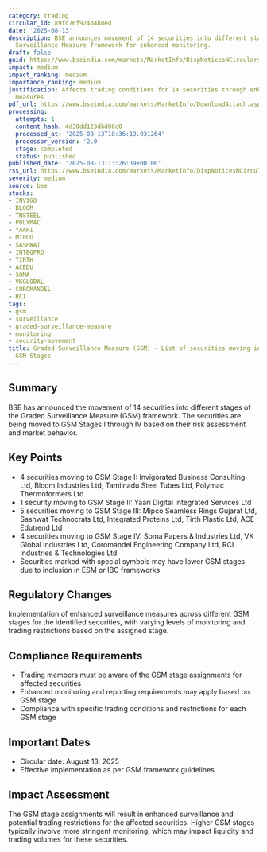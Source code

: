 ```yaml
---
category: trading
circular_id: 89fd76f92434b8ed
date: '2025-08-13'
description: BSE announces movement of 14 securities into different stages of Graded
  Surveillance Measure framework for enhanced monitoring.
draft: false
guid: https://www.bseindia.com/markets/MarketInfo/DispNoticesNCirculars.aspx?Noticeid={A4163FE8-7373-4F7D-BC52-19200733ACF0}&noticeno=20250813-56&dt=08/13/2025&icount=56&totcount=73&flag=0
impact: medium
impact_ranking: medium
importance_ranking: medium
justification: Affects trading conditions for 14 securities through enhanced surveillance
  measures
pdf_url: https://www.bseindia.com/markets/MarketInfo/DownloadAttach.aspx?id=20250813-56&attachedId=4e4d3fbf-f46e-4021-bae1-8d87a9757875
processing:
  attempts: 1
  content_hash: 4d30dd123dbd06c0
  processed_at: '2025-08-13T18:36:19.931264'
  processor_version: '2.0'
  stage: completed
  status: published
published_date: '2025-08-13T13:26:39+00:00'
rss_url: https://www.bseindia.com/markets/MarketInfo/DispNoticesNCirculars.aspx?Noticeid={A4163FE8-7373-4F7D-BC52-19200733ACF0}&noticeno=20250813-56&dt=08/13/2025&icount=56&totcount=73&flag=0
severity: medium
source: bse
stocks:
- INVIGO
- BLOOM
- TNSTEEL
- POLYMAC
- YAARI
- MIPCO
- SASHWAT
- INTEGPRO
- TIRTH
- ACEDU
- SOMA
- VKGLOBAL
- COROMANDEL
- RCI
tags:
- gsm
- surveillance
- graded-surveillance-measure
- monitoring
- security-movement
title: Graded Surveillance Measure (GSM) - List of securities moving into their respective
  GSM Stages
---
```


## Summary

BSE has announced the movement of 14 securities into different stages of the Graded Surveillance Measure (GSM) framework. The securities are being moved to GSM Stages I through IV based on their risk assessment and market behavior.

## Key Points

- 4 securities moving to GSM Stage I: Invigorated Business Consulting Ltd, Bloom Industries Ltd, Tamilnadu Steel Tubes Ltd, Polymac Thermoformers Ltd
- 1 security moving to GSM Stage II: Yaari Digital Integrated Services Ltd
- 5 securities moving to GSM Stage III: Mipco Seamless Rings Gujarat Ltd, Sashwat Technocrats Ltd, Integrated Proteins Ltd, Tirth Plastic Ltd, ACE Edutrend Ltd
- 4 securities moving to GSM Stage IV: Soma Papers & Industries Ltd, VK Global Industries Ltd, Coromandel Engineering Company Ltd, RCI Industries & Technologies Ltd
- Securities marked with special symbols may have lower GSM stages due to inclusion in ESM or IBC frameworks

## Regulatory Changes

Implementation of enhanced surveillance measures across different GSM stages for the identified securities, with varying levels of monitoring and trading restrictions based on the assigned stage.

## Compliance Requirements

- Trading members must be aware of the GSM stage assignments for affected securities
- Enhanced monitoring and reporting requirements may apply based on GSM stage
- Compliance with specific trading conditions and restrictions for each GSM stage

## Important Dates

- Circular date: August 13, 2025
- Effective implementation as per GSM framework guidelines

## Impact Assessment

The GSM stage assignments will result in enhanced surveillance and potential trading restrictions for the affected securities. Higher GSM stages typically involve more stringent monitoring, which may impact liquidity and trading volumes for these securities.